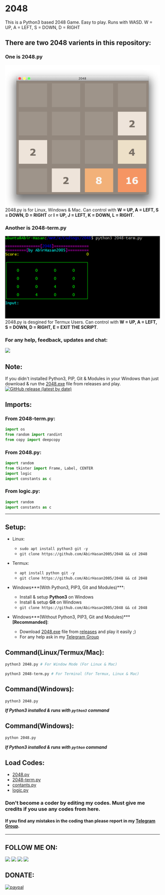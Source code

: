 # 2048
This is a Python3 based 2048 Game. Easy to play. Runs with WASD. W = UP, A = LEFT, S = DOWN, D = RIGHT

## There are two 2048 varients in this repository:

### One is 2048.py
![screenshot](img/captureB.png)
2048.py is for Linux, Windows & Mac. Can control with **W = UP, A = LEFT, S = DOWN, D = RIGHT** or **I = UP, J = LEFT, K = DOWN, L = RIGHT**.

### Another is 2048-term.py
![screenshot](img/captureA.png)
2048.py is desgined for Termux Users. Can control with **W = UP, A = LEFT, S = DOWN, D = RIGHT, E = EXIT THE SCRIPT**.


### For any help, feedback, updates and chat:
<a href="https://t.me/linux_repo"><img src="https://img.shields.io/badge/Telegram-Join%20Telegram%20Group-blue.svg?logo=telegram"></a>

## Note:
If you didn't installed Python3, PIP, Git & Modules in your Windows than just download & run the [2048.exe](https://github.com/AbirHasan2005/2048/releases/download/v1.0/2048.exe) file from releases and play.
[![GitHub release (latest by date)](https://img.shields.io/github/v/release/AbirHasan2005/2048)](https://github.com/AbirHasan2005/2048/releases)


## Imports:
### From 2048-term.py:
```python
import os
from random import randint
from copy import deepcopy
```

### From 2048.py:
```python
import random
from tkinter import Frame, Label, CENTER
import logic
import constants as c
```

### From logic.py:
```python
import random
import constants as c
```

---

## Setup:
- Linux:
	- `sudo apt install python3 git -y`
	- `git clone https://github.com/AbirHasan2005/2048 && cd 2048`

- Termux:
	- `apt install python git -y`
	- `git clone https://github.com/AbirHasan2005/2048 && cd 2048`

- Windows***(With Python3, PIP3, Git and Modules)***:
	- Install & setup **Python3** on Windows
	- Install & setup **Git** on Windows
	- `git clone https://github.com/AbirHasan2005/2048 && cd 2048`

- Windows***(Without Python3, PIP3, Git and Modules)*** **[Recommanded]**:
	- Download [2048.exe](https://github.com/AbirHasan2005/2048/releases/download/v1.0/2048.exe) file from [releases](https://github.com/AbirHasan2005/2048/releases) and play it easily ;)
	- For any help ask in my [Telegram Group](http://t.me/linux_repo)

## Command(Linux/Termux/Mac):
```bash
python3 2048.py # For Window Mode (For Linux & Mac)
```
```bash
python3 2048-term.py # For Terminal (For Termux, Linux & Mac)
```

## Command(Windows):
```sh
python3 2048.py
```
***If Python3 installed & runs with `python3` command***

## Command(Windows):
```sh
python 2048.py
```
***If Python3 installed & runs with `python` command***


## Load Codes:
- [2048.py](https://github.com/AbirHasan2005/2048/raw/master/2048.py)
- [2048-term.py](https://github.com/AbirHasan2005/2048/raw/master/2048-term.py)
- [contants.py](https://github.com/AbirHasan2005/2048/raw/master/contants.py)
- [logic.py](https://github.com/AbirHasan2005/2048/raw/master/logic.py)

### Don't become a coder by editing my codes. Must give me credits if you use any codes from here.
#### If you find any mistakes in the coding than please report in my [Telegram Group](http://t.me/linux_repo).

---

## FOLLOW ME ON:
<a href="https://github.com/AbirHasan2005"><img src="https://img.shields.io/badge/GitHub-Follow%20on%20GitHub-inactive.svg?logo=github"></a> <a href="https://twitter.com/AbirHasan2005"><img src="https://img.shields.io/badge/Twitter-Follow%20on%20Twitter-informational.svg?logo=twitter"></a> <a href="https://facebook.com/AbirHasan2005"><img src="https://img.shields.io/badge/Facebook-Follow%20on%20Facebook-blue.svg?logo=facebook"></a> <a href="https://instagram.com/AbirHasan2005"><img src="https://img.shields.io/badge/Instagram-Follow%20on%20Instagram-important.svg?logo=instagram"></a>

## DONATE:
[![paypal](https://www.paypalobjects.com/en_US/i/btn/btn_donateCC_LG.gif)](https://paypal.me/AbirHasan2005)
